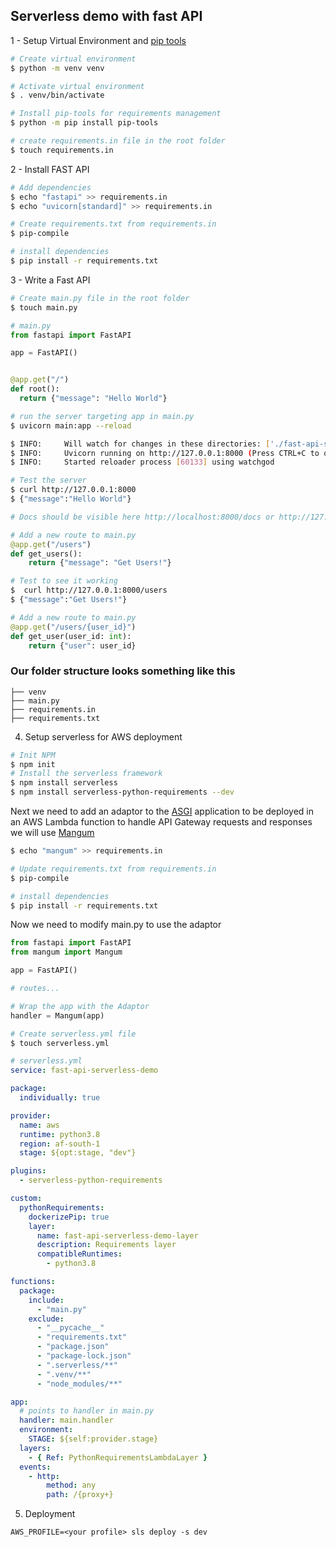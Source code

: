 ## Serverless demo with fast API

1 - Setup Virtual Environment and [pip tools](https://github.com/jazzband/pip-tools)

```bash
# Create virtual environment
$ python -m venv venv

# Activate virtual environment
$ . venv/bin/activate

# Install pip-tools for requirements management
$ python -m pip install pip-tools

# create requirements.in file in the root folder
$ touch requirements.in
```

2 - Install FAST API

```bash
# Add dependencies
$ echo "fastapi" >> requirements.in
$ echo "uvicorn[standard]" >> requirements.in

# Create requirements.txt from requirements.in
$ pip-compile

# install dependencies
$ pip install -r requirements.txt
```

3 - Write a Fast API

```bash
# Create main.py file in the root folder
$ touch main.py
```

```python
# main.py
from fastapi import FastAPI

app = FastAPI()


@app.get("/")
def root():
  return {"message": "Hello World"}
```

```bash
# run the server targeting app in main.py
$ uvicorn main:app --reload

$ INFO:     Will watch for changes in these directories: ['./fast-api-serverless']
$ INFO:     Uvicorn running on http://127.0.0.1:8000 (Press CTRL+C to quit)
$ INFO:     Started reloader process [60133] using watchgod

# Test the server
$ curl http://127.0.0.1:8000
$ {"message":"Hello World"}

# Docs should be visible here http://localhost:8000/docs or http://127.0.0.1:8000/redoc
```

```python
# Add a new route to main.py
@app.get("/users")
def get_users():
    return {"message": "Get Users!"}
```

```bash
# Test to see it working
$  curl http://127.0.0.1:8000/users
$ {"message":"Get Users!"}
```

```python
# Add a new route to main.py
@app.get("/users/{user_id}")
def get_user(user_id: int):
    return {"user": user_id}
```

### Our folder structure looks something like this

```
├── venv
├── main.py
├── requirements.in
├── requirements.txt
```

4. Setup serverless for AWS deployment

```bash
# Init NPM
$ npm init
# Install the serverless framework
$ npm install serverless
$ npm install serverless-python-requirements --dev
```

Next we need to add an adaptor to the [ASGI](https://asgi.readthedocs.io/en/latest/) application to be deployed in an AWS Lambda function to handle API Gateway requests and responses we will use [Mangum](https://mangum.io/)

```bash
$ echo "mangum" >> requirements.in

# Update requirements.txt from requirements.in
$ pip-compile

# install dependencies
$ pip install -r requirements.txt
```

Now we need to modify main.py to use the adaptor

```python
from fastapi import FastAPI
from mangum import Mangum

app = FastAPI()

# routes...

# Wrap the app with the Adaptor
handler = Mangum(app)
```

```bash
# Create serverless.yml file
$ touch serverless.yml
```

```yaml
# serverless.yml
service: fast-api-serverless-demo

package:
  individually: true

provider:
  name: aws
  runtime: python3.8
  region: af-south-1
  stage: ${opt:stage, "dev"}

plugins:
  - serverless-python-requirements

custom:
  pythonRequirements:
    dockerizePip: true
    layer:
      name: fast-api-serverless-demo-layer
      description: Requirements layer
      compatibleRuntimes:
        - python3.8

functions:
  package:
    include:
      - "main.py"
    exclude:
      - "__pycache__"
      - "requirements.txt"
      - "package.json"
      - "package-lock.json"
      - ".serverless/**"
      - ".venv/**"
      - "node_modules/**"

app:
  # points to handler in main.py
  handler: main.handler
  environment:
    STAGE: ${self:provider.stage}
  layers:
    - { Ref: PythonRequirementsLambdaLayer }
  events:
    - http:
        method: any
        path: /{proxy+}
```

5. Deployment

```
AWS_PROFILE=<your profile> sls deploy -s dev
```

